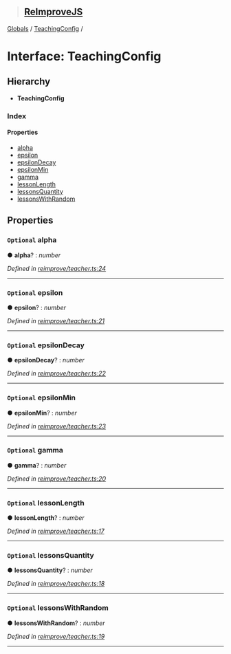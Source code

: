 > ## [ReImproveJS](../README.md)

[Globals](../globals.md) / [TeachingConfig](teachingconfig.md) /

# Interface: TeachingConfig

## Hierarchy

* **TeachingConfig**

### Index

#### Properties

* [alpha](teachingconfig.md#optional-alpha)
* [epsilon](teachingconfig.md#optional-epsilon)
* [epsilonDecay](teachingconfig.md#optional-epsilondecay)
* [epsilonMin](teachingconfig.md#optional-epsilonmin)
* [gamma](teachingconfig.md#optional-gamma)
* [lessonLength](teachingconfig.md#optional-lessonlength)
* [lessonsQuantity](teachingconfig.md#optional-lessonsquantity)
* [lessonsWithRandom](teachingconfig.md#optional-lessonswithrandom)

## Properties

### `Optional` alpha

● **alpha**? : *number*

*Defined in [reimprove/teacher.ts:24](https://github.com/DevSide/ReImproveJS/blob/2368b25/src/reimprove/teacher.ts#L24)*

___

### `Optional` epsilon

● **epsilon**? : *number*

*Defined in [reimprove/teacher.ts:21](https://github.com/DevSide/ReImproveJS/blob/2368b25/src/reimprove/teacher.ts#L21)*

___

### `Optional` epsilonDecay

● **epsilonDecay**? : *number*

*Defined in [reimprove/teacher.ts:22](https://github.com/DevSide/ReImproveJS/blob/2368b25/src/reimprove/teacher.ts#L22)*

___

### `Optional` epsilonMin

● **epsilonMin**? : *number*

*Defined in [reimprove/teacher.ts:23](https://github.com/DevSide/ReImproveJS/blob/2368b25/src/reimprove/teacher.ts#L23)*

___

### `Optional` gamma

● **gamma**? : *number*

*Defined in [reimprove/teacher.ts:20](https://github.com/DevSide/ReImproveJS/blob/2368b25/src/reimprove/teacher.ts#L20)*

___

### `Optional` lessonLength

● **lessonLength**? : *number*

*Defined in [reimprove/teacher.ts:17](https://github.com/DevSide/ReImproveJS/blob/2368b25/src/reimprove/teacher.ts#L17)*

___

### `Optional` lessonsQuantity

● **lessonsQuantity**? : *number*

*Defined in [reimprove/teacher.ts:18](https://github.com/DevSide/ReImproveJS/blob/2368b25/src/reimprove/teacher.ts#L18)*

___

### `Optional` lessonsWithRandom

● **lessonsWithRandom**? : *number*

*Defined in [reimprove/teacher.ts:19](https://github.com/DevSide/ReImproveJS/blob/2368b25/src/reimprove/teacher.ts#L19)*

___